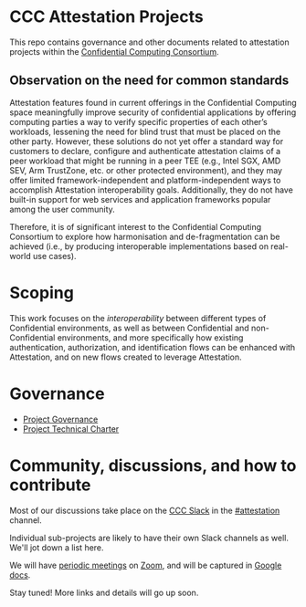 # CCC Attestation Projects

This repo contains governance and other documents related to attestation
projects within the [Confidential Computing
Consortium](https://github.com/confidential-computing).


## Observation on the need for common standards

Attestation features found in current offerings in the Confidential Computing
space meaningfully improve security of confidential applications by offering
computing parties a way to verify specific properties of each other’s
workloads, lessening the need for blind trust that must be placed on the other
party. However, these solutions do not yet offer a standard way for customers
to declare, configure and authenticate attestation claims of a peer workload
that might be running in a peer TEE (e.g., Intel SGX, AMD SEV, Arm TrustZone,
etc. or other protected environment), and they may offer limited
framework-independent and platform-independent ways to accomplish Attestation
interoperability goals. Additionally, they do not have built-in support for web
services and application frameworks popular among the user community.

Therefore, it is of significant interest to the Confidential Computing
Consortium to explore how harmonisation and de-fragmentation can be achieved
(i.e., by producing interoperable implementations based on real-world use
cases).

# Scoping

This work focuses on the *interoperability* between different types of
Confidential environments, as well as between Confidential and non-Confidential
environments, and more specifically how existing authentication, authorization,
and identification flows can be enhanced with Attestation, and on new flows
created to leverage Attestation.

# Governance

* [Project Governance](governance.md)
* [Project Technical Charter](TECHNICAL_CHARTER.md)

# Community, discussions, and how to contribute

Most of our discussions take place on the [CCC
Slack](https://confidentialcomputing.slack.com/) in the
[#attestation](https://confidentialcomputing.slack.com/archives/C01QZ3K1APM)
channel.

Individual sub-projects are likely to have their own Slack channels as well.
We'll jot down a list here.

We will have [periodic meetings](https://calendar.google.com/calendar/u/0/embed?src=c_c0pcihr7n2n1k3a38i32d9ag10@group.calendar.google.com&ctz=America/Los_Angeles) on [Zoom](https://zoom.us/j/99639347425?pwd=VGhEamJrVVhwaFZmMjFJTExoRlVFUT09), and will be
captured in [Google docs](https://docs.google.com/document/d/1NkiS78knPhDO0vA9ElS-bQOHNu783gGPdmTEbbOoOOU).

Stay tuned! More links and details will go up soon.
